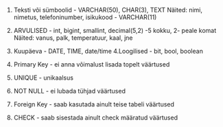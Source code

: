 1. Teksti või sümboolid - VARCHAR(50), CHAR(3), TEXT Näited: nimi, nimetus, telefoninumber, isikukood - VARCHAR(11)
2. ARVULISED - int, bigint, smallint, decimal(5,2) -5 kokku, 2- peale komat Näited: vanus, palk, temperatuur, kaal, jne
3. Kuupäeva - DATE, TIME, date/time 4.Loogilised - bit, bool, boolean

1. Primary Key - ei anna võimalust lisada topelt väärtused
2. UNIQUE - unikaalsus
3. NOT NULL - ei lubada tühjad väärtused
4. Foreign Key - saab kasutada ainult teise tabeli väärtused
5. CHECK - saab sisestada ainult check määratud väärtused
